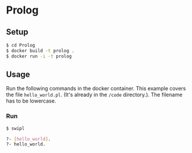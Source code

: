 Prolog
======

## Setup

```sh
$ cd Prolog
$ docker build -t prolog .
$ docker run -i -t prolog
```

## Usage

Run the following commands in the docker container. This example covers the file `hello_world.pl`. (It's already in the `/code` directory.). The filename has to be lowercase.

### Run

```sh
$ swipl

?- [hello_world].
?- hello_world.
```
